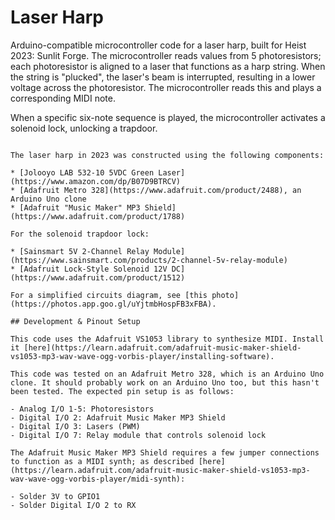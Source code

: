 # Laser Harp

Arduino-compatible microcontroller code for a laser harp, built for Heist 2023: Sunlit Forge. The microcontroller reads values from 5 photoresistors; each photoresistor is aligned to a laser that functions as a harp string. When the string is "plucked", the laser's beam is interrupted, resulting in a lower voltage across the photoresistor. The microcontroller reads this and plays a corresponding MIDI note.

When a specific six-note sequence is played, the microcontroller activates a solenoid lock, unlocking a trapdoor.

~~~~## Design & Components

The laser harp in 2023 was constructed using the following components:

* [Jolooyo LAB 532-10 5VDC Green Laser](https://www.amazon.com/dp/B07D9BTRCV)
* [Adafruit Metro 328](https://www.adafruit.com/product/2488), an Arduino Uno clone
* [Adafruit "Music Maker" MP3 Shield](https://www.adafruit.com/product/1788)

For the solenoid trapdoor lock:

* [Sainsmart 5V 2-Channel Relay Module](https://www.sainsmart.com/products/2-channel-5v-relay-module)
* [Adafruit Lock-Style Solenoid 12V DC](https://www.adafruit.com/product/1512)

For a simplified circuits diagram, see [this photo](https://photos.app.goo.gl/uYjtmbHospFB3xFBA).

## Development & Pinout Setup

This code uses the Adafruit VS1053 library to synthesize MIDI. Install it [here](https://learn.adafruit.com/adafruit-music-maker-shield-vs1053-mp3-wav-wave-ogg-vorbis-player/installing-software).

This code was tested on an Adafruit Metro 328, which is an Arduino Uno clone. It should probably work on an Arduino Uno too, but this hasn't been tested. The expected pin setup is as follows:

- Analog I/O 1-5: Photoresistors
- Digital I/O 2: Adafruit Music Maker MP3 Shield
- Digital I/O 3: Lasers (PWM)
- Digital I/O 7: Relay module that controls solenoid lock
  
The Adafruit Music Maker MP3 Shield requires a few jumper connections to function as a MIDI synth; as described [here](https://learn.adafruit.com/adafruit-music-maker-shield-vs1053-mp3-wav-wave-ogg-vorbis-player/midi-synth): 

- Solder 3V to GPIO1
- Solder Digital I/O 2 to RX

